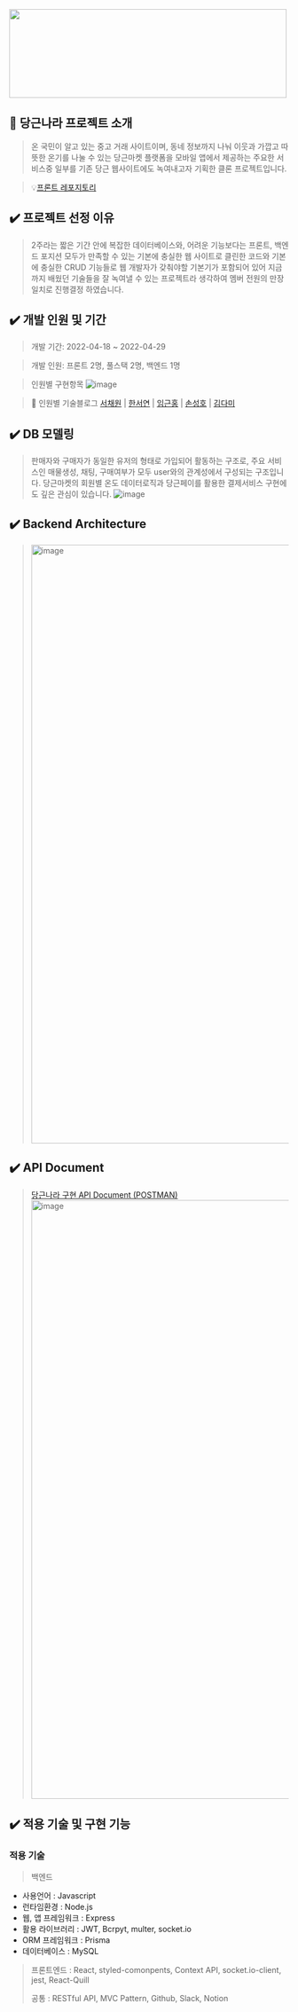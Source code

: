 <img src = "https://user-images.githubusercontent.com/98023289/166221879-d8a4c48a-09e8-485a-8368-6faebf5eb0ef.png" width="500" height="160" />


## 🥕 당근나라 프로젝트 소개

> 온 국민이 알고 있는 중고 거래 사이트이며, 동네 정보까지 나눠 이웃과 가깝고 따뜻한 온기를 나눌 수 있는 당근마켓 플랫폼을 
> 모바일 앱에서 제공하는 주요한 서비스중 일부를 기존 당근 웹사이트에도 녹여내고자 기획한 클론 프로젝트입니다.

> 💡[프론트 레포지토리](https://github.com/wecode-bootcamp-korea/justcode-4-2nd-carrot-country-front/)

## ✔️ 프로젝트 선정 이유

> 2주라는 짧은 기간 안에 복잡한 데이터베이스와, 어려운 기능보다는 프론트, 백엔드 포지션 모두가 만족할 수 있는 기본에 충실한 웹 사이트로 
> 클린한 코드와 기본에 충실한 CRUD 기능들로 웹 개발자가 갖춰야할 기본기가 포함되어 있어 지금까지 배웠던 기술들을 잘 녹여낼 수 있는 프로젝트라 생각하여
> 멤버 전원의 만장일치로 진행결정 하였습니다.

## ✔️ 개발 인원 및 기간

> 개발 기간: 2022-04-18 ~ 2022-04-29

> 개발 인원: 프론트 2명, 풀스택 2명, 백엔드 1명

> 인원별 구현항목 
![image](https://user-images.githubusercontent.com/98023289/166177597-97ed0d70-8187-4386-87aa-d95036cf1bc5.png)

> 🚀 인원별 기술블로그
[서채원](https://chaeoff.medium.com/)  |  [한서연](https://velog.io/@hahan)   | [임근홍](https://velog.io/@xcc629)  |  [손성호](https://devshon.github.io/) |  [김다미](https://velog.io/@damdaridam)

## ✔️ DB 모델링
> 판매자와 구매자가 동일한 유저의 형태로 가입되어 활동하는 구조로, 주요 서비스인 매물생성, 채팅, 구매여부가 모두 user와의 관계성에서 구성되는 구조입니다.
> 당근마켓의 회원별 온도 데이터로직과 당근페이를 활용한 결제서비스 구현에도 깊은 관심이 있습니다. 
![image](https://user-images.githubusercontent.com/98023289/166177756-1d08ea89-6eb2-4228-8bc8-b5202290f789.png)


## ✔️ Backend Architecture
> <img width="1080" alt="image" src="https://user-images.githubusercontent.com/98023289/166394538-be507337-122a-4e4a-a7f3-d1eb0a91f7c0.png">



## ✔️ API Document
> [당근나라 구현 API Document (POSTMAN)](https://documenter.getpostman.com/view/20004190/UyrHdsLW#494648a5-5705-406f-9bf8-9b413e6c0638)
> <img width="1080" alt="image" src="https://user-images.githubusercontent.com/98023289/166395522-79a5c1a6-7031-4833-8be4-0d662cd81257.png">



## ✔️ 적용 기술 및 구현 기능

### 적용 기술

> 백엔드
- 사용언어 : Javascript
- 런타임환경 : Node.js
- 웹, 앱 프레임워크 : Express
- 활용 라이브러리 : JWT, Bcrpyt, multer, socket.io
- ORM 프레임워크 : Prisma
- 데이터베이스 : MySQL
>
> 프론트엔드 : React, styled-comonpents, Context API, socket.io-client, jest, React-Quill
>
> 공통 : RESTful API, MVC Pattern, Github, Slack, Notion
